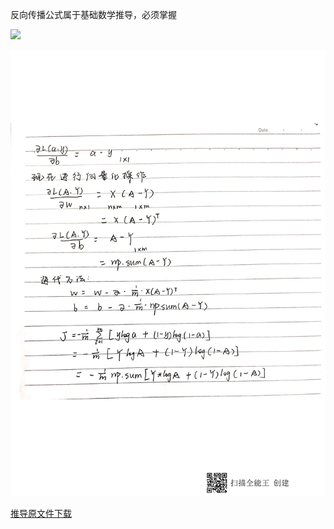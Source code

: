 反向传播公式属于基础数学推导，必须掌握


![](./image/equataion1.png)

![](./image/equataion2.png)


[推导原文件下载](https://github.com/chenxyyy/Deeplearning_notes/blob/master/file/%E5%8F%8D%E5%90%91%E4%BC%A0%E6%92%AD%E4%B8%8ESVM%E5%85%AC%E5%BC%8F%E6%8E%A8%E5%AF%BC.pdf)

